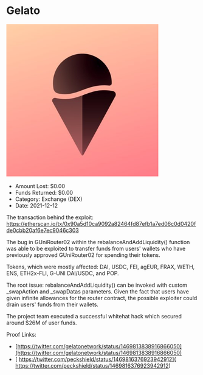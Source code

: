 # Gelato
![Gelato](/rektimages/Gelato.png)
- Amount Lost: $0.00
- Funds Returned: $0.00
- Category: Exchange (DEX)
- Date: 2021-12-12

The transaction behind the exploit:  
https://etherscan.io/tx/0x90a5d10ca9092a82464fd87efb1a7ed06c0d0420fde0cbb20af6e7ec9046c303  
  
The bug in GUniRouter02 within the rebalanceAndAddLiquidity() function was able to be exploited to transfer funds from users' wallets who have previously approved GUniRouter02 for spending their tokens.  
  
Tokens, which were mostly affected: DAI, USDC, FEI, agEUR, FRAX, WETH, ENS, ETH2x-FLI, G-UNI DAI/USDC, and POP.  
  
The root issue: rebalanceAndAddLiquidity() can be invoked with custom _swapAction and _swapDatas parameters. Given the fact that users have given infinite allowances for the router contract, the possible exploiter could drain users' funds from their wallets.  
  
The project team executed a successful whitehat hack which secured around $26M of user funds.


Proof Links:
- [https://twitter.com/gelatonetwork/status/1469813838916866050](https://twitter.com/gelatonetwork/status/1469813838916866050)
- [ https://twitter.com/peckshield/status/1469816376923942912]( https://twitter.com/peckshield/status/1469816376923942912)


